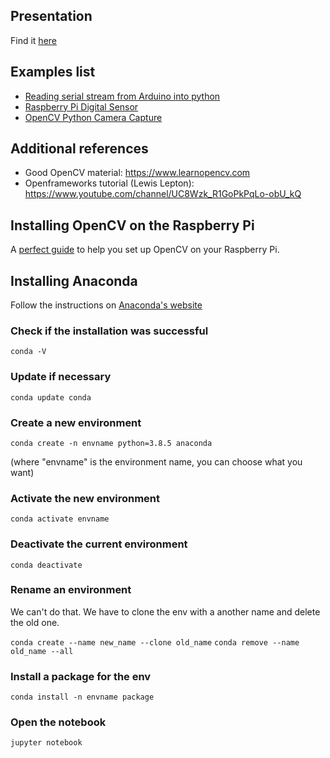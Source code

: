 ## Presentation

Find it [here](presentations/MRAC_HARDWARE_II_2021_D2.pdf)

## Examples list

- [Reading serial stream from Arduino into python](examples/python_serial.py)
- [Raspberry Pi Digital Sensor](examples/raspberrypi_digital_sensor.py)
- [OpenCV Python Camera Capture](examples/opencv_python_video_capture.py)

## Additional references

- Good OpenCV material: https://www.learnopencv.com
- Openframeworks tutorial (Lewis Lepton): https://www.youtube.com/channel/UC8Wzk_R1GoPkPqLo-obU_kQ

## Installing OpenCV on the Raspberry Pi

A [perfect guide](https://pimylifeup.com/raspberry-pi-opencv/) to help you set up OpenCV on your Raspberry Pi.

## Installing Anaconda

Follow the instructions on [Anaconda's website](https://docs.anaconda.com/anaconda/install/linux/)


###  Check if the installation was successful

`conda -V`

### Update if necessary

`conda update conda`

### Create a new environment

`conda create -n envname python=3.8.5 anaconda`

(where "envname" is the environment name, you can choose what you want)

### Activate the new environment
`conda activate envname`

### Deactivate the current environment
`conda deactivate`

### Rename an environment

We can't do that. We have to clone the env with a another name and delete the old one.

`conda create --name new_name --clone old_name`
`conda remove --name old_name --all`

### Install a package for the env

`conda install -n envname package`

### Open the notebook

`jupyter notebook`
